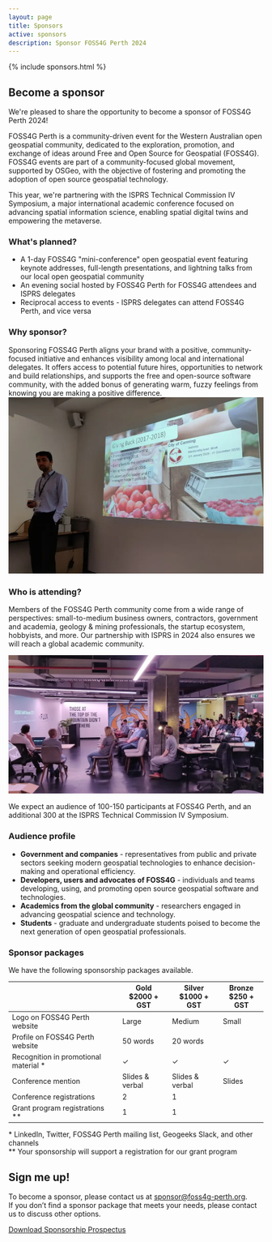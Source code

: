 ```yaml
---
layout: page
title: Sponsors
active: sponsors
description: Sponsor FOSS4G Perth 2024
---
```


{% include sponsors.html %}

<div id="become-a-sponsor" class="anchor-offset"></div>

## Become a sponsor

We're pleased to share the opportunity to become a sponsor of FOSS4G Perth 2024! 

FOSS4G Perth is a community-driven event for the Western Australian open geospatial community, dedicated to the exploration, promotion, and exchange of ideas around Free and Open Source for Geospatial (FOSS4G). FOSS4G events are part of a community-focused global movement, supported by OSGeo, with the objective of fostering and promoting the adoption of open source geospatial technology.

This year, we're partnering with the ISPRS Technical Commission IV Symposium, a major international academic conference focused on advancing spatial information science, enabling spatial digital twins and empowering the metaverse.

### What's planned?
* A 1-day FOSS4G "mini-conference" open geospatial event featuring keynote addresses, full-length presentations, and lightning talks from our local open geospatial community
* An evening social hosted by FOSS4G Perth for FOSS4G attendees and ISPRS delegates
* Reciprocal access to events - ISPRS delegates can attend FOSS4G Perth, and vice versa


<div class="grid grid-cols-2 img-right">
  <div>
  <h3>Why sponsor?</h3>
    <div>
        Sponsoring FOSS4G Perth aligns your brand with a positive, community-focused initiative and enhances visibility among local and international delegates. It offers access to potential future hires, opportunities to network and build relationships, and supports the free and open-source software community, with the added bonus of generating warm, fuzzy feelings from knowing you are making a positive difference.
    </div>
  </div>
    <div>
    <img src="/assets/img/canning.webp" alt="Slides on a screen" />
  </div>
</div>


### Who is attending?

Members of the FOSS4G Perth community come from a wide range of perspectives: small-to-medium business owners, contractors, government and academia, geology & mining professionals, the startup ecosystem, hobbyists, and more. Our partnership with ISPRS in 2024 also ensures we will reach a global academic community.

<div>
  <img src="/assets/img/conf.webp" alt="People presenting" />
</div>

We expect an audience of 100-150 participants at FOSS4G Perth, and an additional 300 at the ISPRS Technical Commission IV Symposium.

### Audience profile
* **Government and companies** - representatives from public and private sectors seeking modern geospatial technologies to enhance decision-making and operational efficiency.
* **Developers, users and advocates of FOSS4G** - individuals and teams developing, using, and promoting open source geospatial software and technologies.
* **Academics from the global community** - researchers engaged in advancing geospatial science and technology.
* **Students** - graduate and undergraduate students poised to become the next generation of open geospatial professionals.


### Sponsor packages

We have the following sponsorship packages available. 

<table id="sponsor-package">
		<thead>
			<tr>
				<th></th>
				<th>Gold<br> $2000 + GST</th>
				<th>Silver<br>$1000 + GST</th>
				<th>Bronze<br>$250 + GST</th>
			</tr>
		</thead>
		<tbody>
				<tr class=''>
					<td>Logo on FOSS4G Perth website</td>
					<td>Large</td>
					<td>Medium</td>
					<td>Small</td>
				</tr>
				<tr class=''>
					<td>Profile on FOSS4G Perth website</td>
					<td>50 words</td>
					<td>20 words</td>
					<td></td>
				</tr>
				<tr class=''>
					<td>Recognition in promotional material *</td>
					<td>&#10003;</td>
					<td>&#10003;</td>
					<td>&#10003;</td>
				</tr>
				<tr class=''>
					<td>Conference mention</td>
					<td>Slides & verbal</td>
					<td>Slides & verbal</td>
					<td>Slides</td>
				</tr>
				<tr class=''>
					<td>Conference registrations</td>
					<td>2</td>
					<td>1</td>
					<td></td>
				</tr>
        <tr class=''>
					<td>Grant program registrations **</td>
					<td>1</td>
					<td>1</td>
					<td></td>
				</tr>
		</tbody>
	</table>

<div class="table-sub">* LinkedIn, Twitter, FOSS4G Perth mailing list, Geogeeks Slack, and other channels</div>
<div class="table-sub">** Your sponsorship will support a registration for our grant program</div>

## Sign me up!

To become a sponsor, please contact us at <a href="mailto:sponsor@foss4g-perth.org">sponsor@foss4g-perth.org</a>. <br>If you don’t find a sponsor package that meets your needs, please contact us to discuss other options.

<div class="submit-button">
		<a href="/assets/docs/FOSS4G_Perth_2024_Sponsorship_Prospectus.pdf" class="btn" download>
			<div class="center">
					Download Sponsorship Prospectus
			</div>
		</a>
</div>
